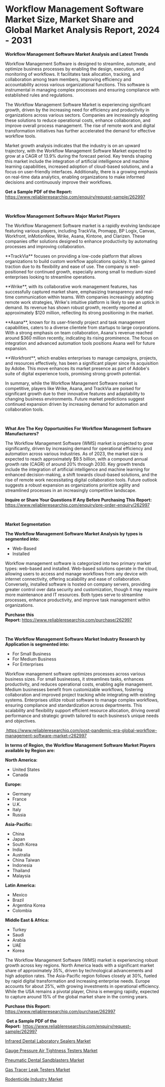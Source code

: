 <p><h1>Workflow Management Software Market Size, Market Share and Global Market Analysis Report, 2024 - 2031</h1></p><p><strong>Workflow Management Software Market Analysis and Latest Trends</strong></p>
<p><p>Workflow Management Software is designed to streamline, automate, and optimize business processes by enabling the design, execution, and monitoring of workflows. It facilitates task allocation, tracking, and collaboration among team members, improving efficiency and accountability across various organizational functions. This software is instrumental in managing complex processes and ensuring compliance with established rules and regulations.</p><p>The Workflow Management Software Market is experiencing significant growth, driven by the increasing need for efficiency and productivity in organizations across various sectors. Companies are increasingly adopting these solutions to reduce operational costs, enhance collaboration, and improve overall process management. The rise of remote work and digital transformation initiatives has further accelerated the demand for effective workflow tools.</p><p>Market growth analysis indicates that the industry is on an upward trajectory, with the Workflow Management Software Market expected to grow at a CAGR of 13.9% during the forecast period. Key trends shaping this market include the integration of artificial intelligence and machine learning capabilities, increased adoption of cloud-based solutions, and a focus on user-friendly interfaces. Additionally, there is a growing emphasis on real-time data analytics, enabling organizations to make informed decisions and continuously improve their workflows.</p></p>
<p><strong>Get a Sample PDF of the Report:&nbsp;</strong> <a href="https://www.reliableresearchiq.com/enquiry/request-sample/262997?utm_campaign=99&utm_medium=2&utm_source=Github&utm_content=ia&utm_term=31102024&utm_id=workflow-management-software">https://www.reliableresearchiq.com/enquiry/request-sample/262997</a></p>
<p>&nbsp;</p>
<p><strong>Workflow Management Software Major Market Players</strong></p>
<p><p>The Workflow Management Software market is a rapidly evolving landscape featuring various players, including TrackVia, Promapp, BP Logix, Canvas, Workfront, inMotionNow, Wrike, Asana, Kintone, and Clarizen. These companies offer solutions designed to enhance productivity by automating processes and improving collaboration.</p><p>**TrackVia** focuses on providing a low-code platform that allows organizations to build custom workflow applications quickly. It has gained traction due to its flexibility and ease of use. The company is well-positioned for continued growth, especially among small to medium-sized enterprises looking to streamline operations.</p><p>**Wrike**, with its collaborative work management features, has successfully captured market share, emphasizing transparency and real-time communication within teams. With companies increasingly adopting remote work strategies, Wrike's intuitive platform is likely to see an uptick in demand. Its revenue has shown robust growth, recently reported at approximately $120 million, reflecting its strong positioning in the market.</p><p>**Asana**, known for its user-friendly project and task management capabilities, caters to a diverse clientele from startups to large corporations. With a strong emphasis on team collaboration, Asana's revenue reached around $360 million recently, indicating its rising prominence. The focus on integration and advanced automation tools positions Asana well for future expansion.</p><p>**Workfront**, which enables enterprises to manage campaigns, projects, and resources effectively, has been a significant player since its acquisition by Adobe. This move enhances its market presence as part of Adobe's suite of digital experience tools, promising strong growth potential.</p><p>In summary, while the Workflow Management Software market is competitive, players like Wrike, Asana, and TrackVia are poised for significant growth due to their innovative features and adaptability to changing business environments. Future market predictions suggest continued expansion driven by increasing demand for automation and collaboration tools.</p></p>
<p>&nbsp;</p>
<p><strong>What Are The Key Opportunities For Workflow Management Software Manufacturers?</strong></p>
<p><p>The Workflow Management Software (WMS) market is projected to grow significantly, driven by increasing demand for operational efficiency and automation across various industries. As of 2023, the market size is expected to reach approximately $9.5 billion, with a compound annual growth rate (CAGR) of around 20% through 2030. Key growth trends include the integration of artificial intelligence and machine learning for enhanced decision-making, a shift towards cloud-based solutions, and the rise of remote work necessitating digital collaboration tools. Future outlook suggests a robust expansion as organizations prioritize agility and streamlined processes in an increasingly competitive landscape.</p></p>
<p><strong>Inquire or Share Your Questions If Any Before Purchasing This Report:</strong> <a href="https://www.reliableresearchiq.com/enquiry/pre-order-enquiry/262997?utm_campaign=99&utm_medium=2&utm_source=Github&utm_content=ia&utm_term=31102024&utm_id=workflow-management-software">https://www.reliableresearchiq.com/enquiry/pre-order-enquiry/262997</a></p>
<p>&nbsp;</p>
<p><strong>Market Segmentation</strong></p>
<p><strong>The Workflow Management Software Market Analysis by types is segmented into:</strong></p>
<p><ul><li>Web-Based</li><li>Installed</li></ul></p>
<p><p>Workflow management software is categorized into two primary market types: web-based and installed. Web-based solutions operate in the cloud, allowing users to access and manage workflows from any device with internet connectivity, offering scalability and ease of collaboration. Conversely, installed software is hosted on company servers, providing greater control over data security and customization, though it may require more maintenance and IT resources. Both types serve to streamline processes, enhance productivity, and improve task management within organizations.</p></p>
<p><strong>Purchase this Report:&nbsp;</strong><a href="https://www.reliableresearchiq.com/purchase/262997?utm_campaign=99&utm_medium=2&utm_source=Github&utm_content=ia&utm_term=31102024&utm_id=workflow-management-software">https://www.reliableresearchiq.com/purchase/262997</a></p>
<p>&nbsp;</p>
<p><strong>The Workflow Management Software Market Industry Research by Application is segmented into:</strong></p>
<p><ul><li>For Small Business</li><li>For Medium Business</li><li>For Enterprises</li></ul></p>
<p><p>Workflow management software optimizes processes across various business sizes. For small businesses, it streamlines tasks, enhances productivity, and reduces operational costs, enabling agile management. Medium businesses benefit from customizable workflows, fostering collaboration and improved project tracking while integrating with existing systems. Enterprises utilize robust software to manage complex workflows, ensuring compliance and standardization across departments. This scalability and flexibility support efficient resource allocation, driving overall performance and strategic growth tailored to each business’s unique needs and objectives.</p></p>
<p><a href="https://www.reliableresearchiq.com/post-pandemic-era-global-workflow-management-software-market-r262997?utm_campaign=99&utm_medium=2&utm_source=Github&utm_content=ia&utm_term=31102024&utm_id=workflow-management-software">&nbsp;https://www.reliableresearchiq.com/post-pandemic-era-global-workflow-management-software-market-r262997</a></p>
<p><strong>In terms of Region, the Workflow Management Software Market Players available by Region are:</strong></p>
<p>
    <p> <strong> North America: </strong>
        <ul>
            <li>United States</li>
            <li>Canada</li>
        </ul>
        </p> 
    <p> <strong> Europe: </strong>
        <ul>
            <li>Germany</li>
            <li>France</li>
            <li>U.K.</li>
            <li>Italy</li>
            <li>Russia</li>
        </ul>
        </p> 
    <p> <strong> Asia-Pacific: </strong>
        <ul>
            <li>China</li>
            <li>Japan</li>
            <li>South Korea</li>
            <li>India</li>
            <li>Australia</li>
            <li>China Taiwan</li>
            <li>Indonesia</li>
            <li>Thailand</li>
            <li>Malaysia</li>
        </ul>
        </p> 
    <p> <strong> Latin America: </strong>
        <ul>
            <li>Mexico</li>
            <li>Brazil</li>
            <li>Argentina Korea</li>
            <li>Colombia</li>
        </ul>
        </p> 
    <p> <strong> Middle East & Africa: </strong>
        <ul>
            <li>Turkey</li>
            <li>Saudi</li>
            <li>Arabia</li>
            <li>UAE</li>
            <li>Korea</li>
        </ul>
    </p>
    </p>
<p><p>The Workflow Management Software (WMS) market is experiencing robust growth across key regions. North America leads with a significant market share of approximately 35%, driven by technological advancements and high adoption rates. The Asia-Pacific region follows closely at 30%, fueled by rapid digital transformation and increasing enterprise needs. Europe accounts for about 25%, with growing investments in operational efficiency. While the USA remains a pivotal player, China is emerging rapidly, expected to capture around 15% of the global market share in the coming years.</p></p>
<p><strong>Purchase this Report: </strong><a href="https://www.reliableresearchiq.com/purchase/262997?utm_campaign=99&utm_medium=2&utm_source=Github&utm_content=ia&utm_term=31102024&utm_id=workflow-management-software">https://www.reliableresearchiq.com/purchase/262997</a></p>
<p>&nbsp;<strong>Get a Sample PDF of the Report:&nbsp;&nbsp;</strong><a href="https://www.reliableresearchiq.com/enquiry/request-sample/262997?utm_campaign=99&utm_medium=2&utm_source=Github&utm_content=ia&utm_term=31102024&utm_id=workflow-management-software">https://www.reliableresearchiq.com/enquiry/request-sample/262997</a></p>
<p><strong></strong></p>
<p><p><a href="https://www.linkedin.com/pulse/disruption-innovation-infrared-dental-laboratory-sealers-p4ibe?utm_campaign=99&utm_medium=2&utm_source=Github&utm_content=ia&utm_term=31102024&utm_id=workflow-management-software">Infrared Dental Laboratory Sealers Market</a></p><p><a href="https://issuu.com/reportprime-2/docs/gauge-pressure-air-tightness-tester_8f68d3cee5ac28?utm_campaign=99&utm_medium=2&utm_source=Github&utm_content=ia&utm_term=31102024&utm_id=workflow-management-software">Gauge Pressure Air Tightness Testers Market</a></p><p><a href="https://www.linkedin.com/pulse/pneumatic-dental-sandblasters-market-overview-forecast-2024-5eqqe?utm_campaign=99&utm_medium=2&utm_source=Github&utm_content=ia&utm_term=31102024&utm_id=workflow-management-software">Pneumatic Dental Sandblasters Market</a></p><p><a href="https://issuu.com/reportprime-2/docs/gas-tracer-leak-testers-market-size_c7fbb073b53b14?utm_campaign=99&utm_medium=2&utm_source=Github&utm_content=ia&utm_term=31102024&utm_id=workflow-management-software">Gas Tracer Leak Testers Market</a></p><p><a href="https://github.com/danyelltzmol/Market-Research-Report-List-1/blob/main/rodenticide-industry-market.md?utm_campaign=99&utm_medium=2&utm_source=Github&utm_content=ia&utm_term=31102024&utm_id=workflow-management-software">Rodenticide Industry Market</a></p></p>